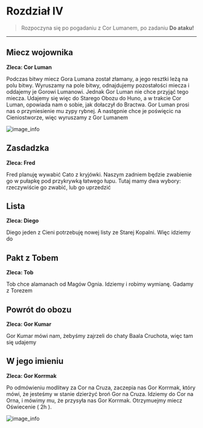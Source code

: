 # Rozdział IV
> Rozpoczyna się po pogadaniu z Cor Lumanem, po zadaniu **Do ataku!**

----


## Miecz wojownika ##
**Zleca: Cor Luman**

Podczas bitwy miecz Gora Lumana został złamany, a jego resztki leżą na polu bitwy. Wyruszamy na pole bitwy, odnajdujemy pozostałości miecza i oddajemy je Gorowi Lumanowi. Jednak Gor Luman nie chce przyjąć tego miecza. Udajemy się więc do Starego Obozu do Huno, a w trakcie Cor Luman, opowiada nam o sobie, jak dołaczył do Bractwa. Gor Luman prosi nas o przyniesienie mu zypy rybnej. A następnie chce je poświęcic na Cieniostworze, więc wyruszamy z Gor Lumanem

![image_info](https://imgur.com/tl77EkV.png)


## Zasdadzka  ##
**Zleca: Fred**

Fred planuję wywabić Cato z kryjówki. Naszym zadniem będzie zwabienie go w pułapkę pod przykrywką łatwego łupu. Tutaj mamy dwa wybory: rzeczywiście go zwabić, lub go uprzedzić


## Lista ##
**Zleca: Diego**

Diego jeden z Cieni potrzebuję nowej listy ze Starej Kopalni. Więc idziemy do 


## Pakt z Tobem ##
**Zleca: Tob**

Tob chce alamanach od Magów Ognia. Idziemy i robimy wymianę. Gadamy z Torezem


## Powrót do obozu ##
**Zleca: Gor Kumar**

Gor Kumar mówi nam, żebyśmy zajrzeli do chaty Baala Cruchota, więc tam się udajemy

## W jego imieniu ##
**Zleca: Gor Korrmak**

Po odmówieniu modlitwy za Cor na Cruza, zaczepia nas Gor Korrmak, który mówi, że jesteśmy w stanie dzierżyć broń Gor na Cruza. Idziemy do Cor na Orna, i mówimy mu, że przysyła nas Gor Korrmak. Otrzymuejmy miecz Oświecenie ( 2h ).

![image_info](https://imgur.com/kimZkdr.png)


